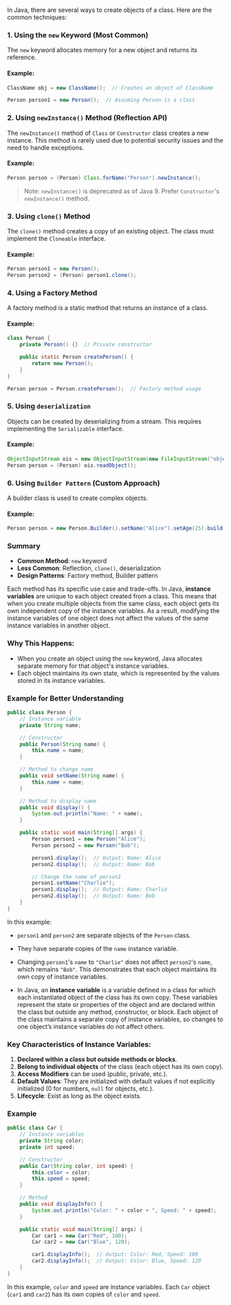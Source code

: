 In Java, there are several ways to create objects of a class. Here are the common techniques:

### 1. **Using the `new` Keyword (Most Common)**
The `new` keyword allocates memory for a new object and returns its reference.

#### Example:
```java
ClassName obj = new ClassName();  // Creates an object of ClassName
```
```java
Person person1 = new Person();  // Assuming Person is a class
```

### 2. **Using `newInstance()` Method (Reflection API)**
The `newInstance()` method of `Class` or `Constructor` class creates a new instance. This method is rarely used due to potential security issues and the need to handle exceptions.

#### Example:
```java
Person person = (Person) Class.forName("Person").newInstance();
```
> Note: `newInstance()` is deprecated as of Java 9. Prefer `Constructor`'s `newInstance()` method.

### 3. **Using `clone()` Method**
The `clone()` method creates a copy of an existing object. The class must implement the `Cloneable` interface.

#### Example:
```java
Person person1 = new Person();
Person person2 = (Person) person1.clone();
```

### 4. **Using a Factory Method**
A factory method is a static method that returns an instance of a class.

#### Example:
```java
class Person {
    private Person() {}  // Private constructor

    public static Person createPerson() {
        return new Person();
    }
}

Person person = Person.createPerson();  // Factory method usage
```

### 5. **Using `deserialization`**
Objects can be created by deserializing from a stream. This requires implementing the `Serializable` interface.

#### Example:
```java
ObjectInputStream ois = new ObjectInputStream(new FileInputStream("object.dat"));
Person person = (Person) ois.readObject();
```

### 6. **Using `Builder Pattern` (Custom Approach)**
A builder class is used to create complex objects.

#### Example:
```java
Person person = new Person.Builder().setName("Alice").setAge(25).build();
```

### Summary
- **Common Method**: `new` keyword
- **Less Common**: Reflection, `clone()`, deserialization
- **Design Patterns**: Factory method, Builder pattern

Each method has its specific use case and trade-offs.
In Java, **instance variables** are unique to each object created from a class. This means that when you create multiple objects from the same class, each object gets its own independent copy of the instance variables. As a result, modifying the instance variables of one object does not affect the values of the same instance variables in another object.

### Why This Happens:
- When you create an object using the `new` keyword, Java allocates separate memory for that object's instance variables.
- Each object maintains its own state, which is represented by the values stored in its instance variables.

### Example for Better Understanding
```java
public class Person {
    // Instance variable
    private String name;

    // Constructor
    public Person(String name) {
        this.name = name;
    }

    // Method to change name
    public void setName(String name) {
        this.name = name;
    }

    // Method to display name
    public void display() {
        System.out.println("Name: " + name);
    }

    public static void main(String[] args) {
        Person person1 = new Person("Alice");
        Person person2 = new Person("Bob");

        person1.display();  // Output: Name: Alice
        person2.display();  // Output: Name: Bob

        // Change the name of person1
        person1.setName("Charlie");
        person1.display();  // Output: Name: Charlie
        person2.display();  // Output: Name: Bob
    }
}
```

In this example:
- `person1` and `person2` are separate objects of the `Person` class.
- They have separate copies of the `name` instance variable.
- Changing `person1`'s `name` to `"Charlie"` does not affect `person2`'s `name`, which remains `"Bob"`. This demonstrates that each object maintains its own copy of instance variables.

- In Java, an **instance variable** is a variable defined in a class for which each instantiated object of the class has its own copy. These variables represent the state or properties of the object and are declared within the class but outside any method, constructor, or block. Each object of the class maintains a separate copy of instance variables, so changes to one object’s instance variables do not affect others.

### Key Characteristics of Instance Variables:
1. **Declared within a class but outside methods or blocks**.
2. **Belong to individual objects** of the class (each object has its own copy).
3. **Access Modifiers** can be used (public, private, etc.).
4. **Default Values**: They are initialized with default values if not explicitly initialized (0 for numbers, `null` for objects, etc.).
5. **Lifecycle**: Exist as long as the object exists.

### Example
```java
public class Car {
    // Instance variables
    private String color;
    private int speed;

    // Constructor
    public Car(String color, int speed) {
        this.color = color;
        this.speed = speed;
    }

    // Method
    public void displayInfo() {
        System.out.println("Color: " + color + ", Speed: " + speed);
    }

    public static void main(String[] args) {
        Car car1 = new Car("Red", 100);
        Car car2 = new Car("Blue", 120);

        car1.displayInfo();  // Output: Color: Red, Speed: 100
        car2.displayInfo();  // Output: Color: Blue, Speed: 120
    }
}
```
In this example, `color` and `speed` are instance variables. Each `Car` object (`car1` and `car2`) has its own copies of `color` and `speed`.
